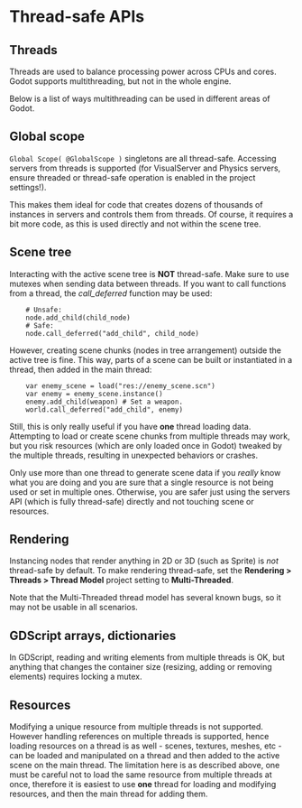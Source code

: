 

Thread-safe APIs
================

Threads
-------

Threads are used to balance processing power across CPUs and cores.
Godot supports multithreading, but not in the whole engine.

Below is a list of ways multithreading can be used in different areas of Godot.

Global scope
------------

`Global Scope( @GlobalScope )` singletons are all thread-safe. Accessing servers from threads is supported (for VisualServer and Physics servers, ensure threaded or thread-safe operation is enabled in the project settings!).

This makes them ideal for code that creates dozens of thousands of instances in servers and controls them from threads. Of course, it requires a bit more code, as this is used directly and not within the scene tree.

Scene tree
----------

Interacting with the active scene tree is **NOT** thread-safe. Make sure to use mutexes when sending data between threads. If you want to call functions from a thread, the *call_deferred* function may be used:

```
    # Unsafe:
    node.add_child(child_node)
    # Safe:
    node.call_deferred("add_child", child_node)
```

However, creating scene chunks (nodes in tree arrangement) outside the active tree is fine. This way, parts of a scene can be built or instantiated in a thread, then added in the main thread:

```
    var enemy_scene = load("res://enemy_scene.scn")
    var enemy = enemy_scene.instance()
    enemy.add_child(weapon) # Set a weapon.
    world.call_deferred("add_child", enemy)
```

Still, this is only really useful if you have **one** thread loading data.
Attempting to load or create scene chunks from multiple threads may work, but you risk
resources (which are only loaded once in Godot) tweaked by the multiple
threads, resulting in unexpected behaviors or crashes.

Only use more than one thread to generate scene data if you *really* know what
you are doing and you are sure that a single resource is not being used or
set in multiple ones. Otherwise, you are safer just using the servers API
(which is fully thread-safe) directly and not touching scene or resources.

Rendering
---------

Instancing nodes that render anything in 2D or 3D (such as Sprite) is *not* thread-safe by default.
To make rendering thread-safe, set the **Rendering > Threads > Thread Model** project setting to **Multi-Threaded**.

Note that the Multi-Threaded thread model has several known bugs, so it may not be usable
in all scenarios.

GDScript arrays, dictionaries
-----------------------------

In GDScript, reading and writing elements from multiple threads is OK, but anything that changes the container size (resizing, adding or removing elements) requires locking a mutex.

Resources
---------

Modifying a unique resource from multiple threads is not supported. However handling references on multiple threads is supported, hence loading resources on a thread is as well - scenes, textures, meshes, etc - can be loaded and manipulated on a thread and then added to the active scene on the main thread. The limitation here is as described above, one must be careful not to load the same resource from multiple threads at once, therefore it is easiest to use **one** thread for loading and modifying resources, and then the main thread for adding them.
